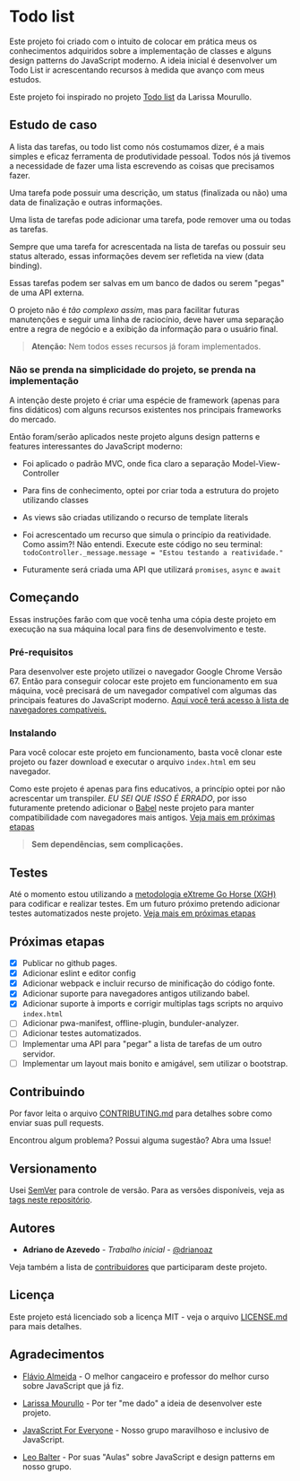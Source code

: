 # Todo list

Este projeto foi criado com o intuito de colocar em prática meus
os conhecimentos adquiridos sobre a implementação de classes e alguns
design patterns do JavaScript moderno. A ideia inicial é desenvolver
um Todo List ir acrescentando recursos à medida que avanço com meus estudos.

Este projeto foi inspirado no projeto [Todo list](https://larismourullo.github.io/todo-list/)
da Larissa Mourullo.

## Estudo de caso

A lista das tarefas, ou todo list como nós costumamos dizer, é a mais
simples e eficaz ferramenta de produtividade pessoal. Todos nós já tivemos a
necessidade de fazer uma lista escrevendo as coisas que precisamos fazer.

Uma tarefa pode possuir uma descrição, um status (finalizada ou não) uma
data de finalização e outras informações.

Uma lista de tarefas pode adicionar uma tarefa, pode remover uma ou todas
as tarefas.

Sempre que uma tarefa for acrescentada na lista de tarefas ou possuir
seu status alterado, essas informações devem ser refletida na view
(data binding).

Essas tarefas podem ser salvas em um banco de dados ou serem "pegas"
de uma API externa.

O projeto não é _tão complexo assim_, mas para facilitar futuras manutenções
e seguir uma linha de raciocínio, deve haver uma separação entre a regra de
negócio e a exibição da informação para o usuário final.

> **Atenção:** Nem todos esses recursos já foram implementados.

### Não se prenda na simplicidade do projeto, se prenda na implementação

A intenção deste projeto é criar uma espécie de framework (apenas para fins didáticos)
com alguns recursos existentes nos principais frameworks do mercado.

Então foram/serão aplicados neste projeto alguns design patterns e features interessantes do JavaScript moderno:

- Foi aplicado o padrão MVC, onde fica claro a separação Model-View-Controller

- Para fins de conhecimento, optei por criar toda a estrutura do projeto
  utilizando classes

- As views são criadas utilizando o recurso de template literals

- Foi acrescentado um recurso que simula o princípio da reatividade. Como
  assim?! Não entendi. Execute este código no seu terminal: `todoController._message.message = "Estou testando a reatividade."`

- Futuramente será criada uma API que utilizará `promises`, `async` e `await`

## Começando

Essas instruções farão com que você tenha uma cópia deste projeto em
execução na sua máquina local para fins de desenvolvimento e teste.

### Pré-requisitos

Para desenvolver este projeto utilizei o navegador Google Chrome Versão 67.
Então para conseguir colocar este projeto em funcionamento em sua máquina,
você precisará de um navegador compatível com algumas das principais
features do JavaScript moderno. [Aqui você terá acesso à lista de navegadores
compatíveis.](https://kangax.github.io/compat-table/es6/)

### Instalando

Para você colocar este projeto em funcionamento, basta você clonar este
projeto ou fazer download e executar o arquivo `index.html` em seu
navegador.

Como este projeto é apenas para fins educativos, a princípio optei por não
acrescentar um transpiler. _EU SEI QUE ISSO É ERRADO_, por isso futuramente
pretendo adicionar o [Babel](https://babeljs.io/) neste projeto para manter
compatibilidade com navegadores mais antigos.
[Veja mais em próximas etapas](#proximas-etapas)

> **Sem dependências, sem complicações.**

## Testes

Até o momento estou utilizando a [metodologia eXtreme Go Horse (XGH)](http://sou.gohorseprocess.com.br/extreme-go-horse-xgh/)
para codificar e realizar testes. Em um futuro próximo pretendo adicionar
testes automatizados neste projeto.
[Veja mais em próximas etapas](#proximas-etapas)

## Próximas etapas

- [x] Publicar no github pages.
- [x] Adicionar eslint e editor config
- [x] Adicionar webpack e incluir recurso de minificação do código fonte.
- [x] Adicionar suporte para navegadores antigos utilizando babel.
- [x] Adicionar suporte à imports e corrigir multiplas tags scripts no arquivo `index.html`
- [ ] Adicionar pwa-manifest, offline-plugin, bunduler-analyzer.
- [ ] Adicionar testes automatizados.
- [ ] Implementar uma API para "pegar" a lista de tarefas de um outro servidor.
- [ ] Implementar um layout mais bonito e amigável, sem utilizar o bootstrap.

## Contribuindo

Por favor leita o arquivo [CONTRIBUTING.md](CONTRIBUTING.md) para detalhes
sobre como enviar suas pull requests.

Encontrou algum problema? Possui alguma sugestão? Abra uma Issue!

## Versionamento

Usei [SemVer](http://semver.org/) para controle de versão. Para as versões disponíveis, veja as [tags neste repositório](https://github.com/drianoaz/studying-classes-js/tags).

## Autores

- **Adriano de Azevedo** - _Trabalho inicial_ - [@drianoaz](https://twitter.com/drianoaz)

Veja também a lista de [contribuidores](https://github.com/drianoaz/studying-classes-js/contributors) que participaram deste projeto.

## Licença

Este projeto está licenciado sob a licença MIT - veja o arquivo
[LICENSE.md](LICENSE.md) para mais detalhes.

## Agradecimentos

- [Flávio Almeida](https://twitter.com/flaviohalmeida) - O melhor cangaceiro e professor do melhor curso sobre JavaScript que já fiz.

- [Larissa Mourullo](https://twitter.com/larismourullo) - Por ter "me dado" a ideia de desenvolver este projeto.

- [JavaScript For Everyone](https://t.me/joinchat/BAqjug7FxYSa6fmpDy_rSA) - Nosso grupo maravilhoso e inclusivo de JavaScript.

- [Leo Balter](https://twitter.com/leobalter) - Por suas "Aulas" sobre JavaScript e design patterns em nosso grupo.
